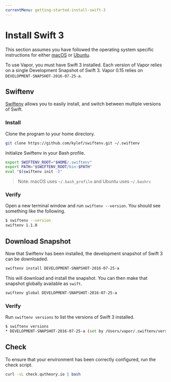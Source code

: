 ```yaml
---
currentMenu: getting-started-install-swift-3
---
```


# Install Swift 3

This section assumes you have followed the operating system specific instructions for either [macOS](install-swift-3-macos.md) or [Ubuntu](install-swift-3-ubuntu.md).

To use Vapor, you must have Swift 3 installed. Each version of Vapor relies on a single Development Snapshot of Swift 3. Vapor 0.15 relies on `DEVELOPMENT-SNAPSHOT-2016-07-25-a`.

## Swiftenv

[Swiftenv](https://github.com/kylef/swiftenv) allows you to easily install, and switch between multiple versions of Swift.

### Install

Clone the program to your home directory.

```sh
git clone https://github.com/kylef/swiftenv.git ~/.swiftenv
```

Initialize Swiftenv in your Bash profile. 

```sh
export SWIFTENV_ROOT="$HOME/.swiftenv"
export PATH="$SWIFTENV_ROOT/bin:$PATH"
eval "$(swiftenv init -)"
```

> Note: macOS uses `~/.bash_profile` and Ubuntu uses `~/.bashrc`

### Verify

Open a new terminal window and run `swiftenv --version`. You should see something like the following.

```sh
$ swiftenv --version
swiftenv 1.1.0
```

## Download Snapshot

Now that Swiftenv has been installed, the development snapshot of Swift 3 can be downloaded.

```sh
swiftenv install DEVELOPMENT-SNAPSHOT-2016-07-25-a
```

This will download and install the snapshot. You can then make that snapshot globally available as `swift`.

```sh
swiftenv global DEVELOPMENT-SNAPSHOT-2016-07-25-a
```

### Verify

Run `swiftenv versions` to list the versions of Swift 3 installed.

```sh
$ swiftenv versions
* DEVELOPMENT-SNAPSHOT-2016-07-25-a (set by /Users/vapor/.swiftenv/version)
```

## Check

To ensure that your environment has been correctly configured, run the check script.

```sh
curl -sL check.qutheory.io | bash
```
